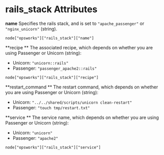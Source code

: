 # rails\_stack Attributes<a name="attributes-json-opsworks-rails-stack"></a>

**name**  <a name="attributes-json-opsworks-rails-stack-name"></a>
Specifies the rails stack, and is set to `"apache_passenger"` or `"nginx_unicorn"` \(string\)\.  

```
node["opsworks"]["rails_stack"]["name"]
```

**recipe **  <a name="attributes-json-opsworks-rails-stack-recipe"></a>
The associated recipe, which depends on whether you are using Passenger or Unicorn \(string\):  
+ Unicorn: `"unicorn::rails"`
+ Passenger: `"passenger_apache2::rails"`

```
node["opsworks"]["rails_stack"]["recipe"]
```

**restart\_command **  <a name="attributes-json-opsworks-rails-stack-restart"></a>
The restart command, which depends on whether you are using Passenger or Unicorn \(string\):  
+ Unicorn: `"../../shared/scripts/unicorn clean-restart"`
+ Passenger: `"touch tmp/restart.txt"`

**service **  <a name="attributes-json-opsworks-rails-stack-service"></a>
The service name, which depends on whether you are using Passenger or Unicorn \(string\):  
+ Unicorn: `"unicorn"`
+ Passenger: `"apache2"`

```
node["opsworks"]["rails_stack"]["service"]
```